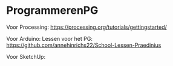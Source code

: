 # ProgrammerenPG

Voor Processing:
https://processing.org/tutorials/gettingstarted/

Voor Arduino:
Lessen voor het PG: https://github.com/annehinrichs22/School-Lessen-Praedinius


Voor SketchUp:
